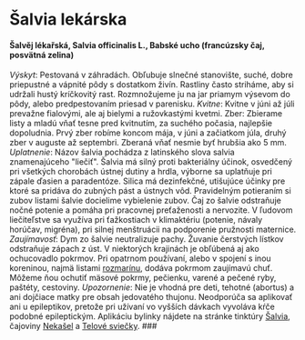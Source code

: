 Šalvia lekárska
===============

#### Šalvěj lékařská, Salvia officinalis L., Babské ucho (francúzsky čaj, posvätná zelina)

*Výskyt*: Pestovaná v záhradách. Obľubuje slnečné stanovište, suché, dobre
priepustné a vápnité pôdy s dostatkom živín. Rastliny často striháme, aby si
udržali hustý kríčkovitý rast. Rozmnožujeme ju na jar priamym výsevom do pôdy,
alebo predpestovaním priesad v parenisku.   *Kvitne*: Kvitne v júni až júli
prevažne fialovými, ale aj bielymi a ružovkastými kvetmi.  Zber: Zbierame listy
a mladú vňať tesne pred kvitnutím, za suchého počasia, najlepšie dopoludnia.
Prvý zber robíme koncom mája, v júni a začiatkom júla, druhý zber v auguste až
septembri. Zberaná vňať nesmie byť hrubšia ako 5 mm.  *Uplatnenie*: Názov šalvia
pochádza z latinského slova salvia znamenajúceho "liečiť". Šalvia má silný proti
bakteriálny účinok, osvedčený pri všetkých chorobách ústnej dutiny a hrdla,
výborne sa uplatňuje pri zápale ďasien a paradentóze. Silica má dezinfekčné,
utišujúce účinky pre ktoré sa pridáva do zubných pást a ústnych vôd. Pravidelným
potieraním si zubov listami šalvie docielime vybielenie zubov. Čaj zo šalvie
odstraňuje nočné potenie a pomáha pri pracovnej preťaženosti a nervozite. V
ľudovom liečiteľstve sa využíva pri ťažkostiach v klimaktériu (potenie, návaly
horúčav, migréna), pri silnej menštruácii na podporenie pružnosti maternice.
*Zaujímavosť*: Dym zo šalvie neutralizuje pachy. Žuvanie čerstvých lístkov
odstraňuje zápach z úst. V niektorých krajinách je obľúbená aj ako ochucovadlo
pokrmov. Pri opatrnom používaní, alebo v spojení s inou koreninou, najmä listami
[rozmarínu](/sip/p/rozmarin-lekarsky/), dodáva pokrmom zaujímavú
chuť. Môžeme ňou ochutiť mäsové pokrmy, pečienku, varené a pečené ryby, paštéty,
cestoviny.  *Upozornenie*: Nie je vhodná pre deti, tehotné (abortus) a ani
dojčiace matky pre obsah jedovatého thujonu. Neodporúča sa aplikovať ani u
epileptikov, pretože pri užívaní vo vyšších dávkach vyvoláva kŕče podobné
epileptickým.  Aplikáciu bylinky nájdete na stránke tinktúry
[Šalvia](/tinktury-jednobylinkove/salvia), čajoviny [Nekašel](/sip/caje/nekasel) a
[Telové sviečky](/aplikacia-telovych-cakrovych-sviecok).  ###

